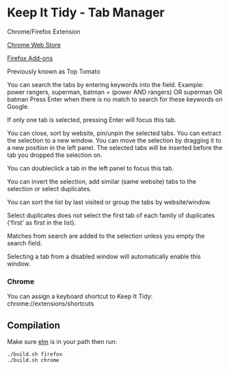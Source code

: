 # Keep It Tidy - Tab Manager
Chrome/Firefox Extension

[Chrome Web Store](https://chrome.google.com/webstore/detail/top-tomato/ncjlgbnopdeldjbdbcpgdepfifhpocip)

[Firefox Add-ons](https://addons.mozilla.org/en-US/firefox/addon/top-tomato/)

Previously known as Top Tomato

You can search the tabs by entering keywords into the field.
Example: power rangers, superman, batman = (power AND rangers) OR superman OR batman
Press Enter when there is no match to search for these keywords on Google.

If only one tab is selected, pressing Enter will focus this tab.

You can close, sort by website, pin/unpin the selected tabs.
You can extract the selection to a new window.
You can move the selection by dragging it to a new position in the left panel. The selected tabs will be inserted before the tab you dropped the selection on.

You can doubleclick a tab in the left panel to focus this tab.

You can invert the selection, add similar (same website) tabs to the selection or select duplicates.

You can sort the list by last visited or group the tabs by website/window.

Select duplicates does not select the first tab of each family of duplicates ('first' as first in the list).

Matches from search are added to the selection unless you empty the search field.

Selecting a tab from a disabled window will automatically enable this window.

### Chrome

You can assign a keyboard shortcut to Keep It Tidy:
chrome://extensions/shortcuts


## Compilation

Make sure [elm](https://elm-lang.org/) is in your path then run:

```
./build.sh firefox
./build.sh chrome
```
